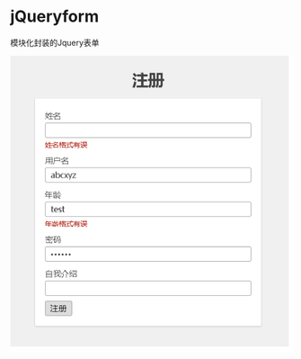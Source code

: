 # jQueryform

模块化封装的Jquery表单<br>

![image](https://github.com/eret9616/jQueryform/blob/master/show.png)
